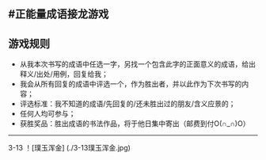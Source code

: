 #正能量成语接龙游戏
---
## 游戏规则
* 从我本次书写的成语中任选一字，另找一个包含此字的正面意义的成语，给出释义/出处/用例，回复给我；
* 我会从所有回复的成语中评选一个，作为胜出者，并以此作为下次书写的内容；
* 评选标准：我不知道的成语/先回复的/还未胜出过的朋友/含义应景的；
* 任何人均可参与；
* 获胜奖品：胜出成语的书法作品，将于他日集中寄出（邮费到付O(∩_∩)O）
---

3-13
！[璞玉浑金] (./3-13璞玉浑金.jpg)

